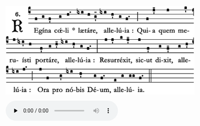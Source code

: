 ![](images/regina-coeli.svg.png)

<audio src="http://gregorian-chant-hymns.com/hymns-2/19-regina-caeli--st-jamess.m4a" controls="controls" preload="none"></audio>
